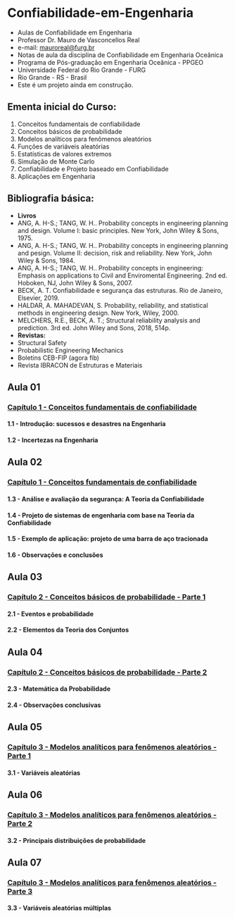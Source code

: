 # __Confiabilidade-em-Engenharia__  
* Aulas de Confiabilidade em Engenharia
* Professor Dr. Mauro de Vasconcellos Real
* e-mail: mauroreal@furg.br
* Notas de aula da disciplina de Confiabilidade em Engenharia Oceânica
* Programa de Pós-graduação em Engenharia Oceânica - PPGEO
* Universidade Federal do Rio Grande - FURG
* Rio Grande - RS - Brasil
* Este é um projeto ainda em construção.

## __Ementa inicial do Curso:__

1. Conceitos fundamentais de confiabilidade
2. Conceitos básicos de probabilidade
3. Modelos analíticos para fenômenos aleatórios
4. Funções de variáveis aleatórias
5. Estatísticas de valores extremos
6. Simulação de Monte Carlo
7. Confiabilidade e Projeto baseado em Confiabilidade
8. Aplicações em Engenharia

## __Bibliografia básica:__

* __Livros__
* ANG,  A.  H-S.; TANG,  W. H.. Probability concepts in engineering planning and design. Volume I:  basic principles. New  York, John Wiley & Sons, 1975.
* ANG,  A.  H-S.; TANG,  W. H.. Probability concepts in engineering planning and pesign. Volume II: decision, risk and reliability. New  York, John Wiley & Sons, 1984.
* ANG,  A.  H-S.; TANG,  W. H.. Probability concepts in engineering: Emphasis on applications to Civil and Enviromental Engineering.  2nd ed. Hoboken, NJ, John Wiley & Sons, 2007.
* BECK, A. T. Confiabilidade e segurança das  estruturas. Rio de Janeiro, Elsevier, 2019.
* HALDAR, A. MAHADEVAN, S. Probability, reliability, and statistical methods in engineering design. New York, Wiley, 2000.
* MELCHERS, R.E., BECK, A. T.; Structural reliability analysis and prediction. 3rd ed. John Wiley and Sons, 2018, 514p.
* __Revistas:__
* Structural Safety
* Probabilistic Engineering Mechanics
* Boletins CEB-FIP (agora fib)
* Revista IBRACON de Estruturas e Materiais

## __Aula 01__

### [Capítulo 1 - Conceitos fundamentais de confiabilidade](https://nbviewer.jupyter.org/github/mvreal/Confiabilidade-em-Engenharia/blob/master/Capitulo_1-1.ipynb)

#### 1.1 - Introdução: sucessos e desastres na Engenharia
#### 1.2 - Incertezas na Engenharia

## __Aula 02__

### [Capítulo 1 - Conceitos fundamentais de confiabilidade](https://nbviewer.jupyter.org/github/mvreal/Confiabilidade-em-Engenharia/blob/master/Capitulo_1-2.ipynb)

#### 1.3 - Análise e avaliação da segurança: A Teoria da Confiabilidade
#### 1.4 - Projeto de sistemas de engenharia com base na  Teoria da Confiabilidade
#### 1.5 - Exemplo de aplicação: projeto de uma barra de aço tracionada
#### 1.6 - Observações e conclusões


## __Aula 03__

### [Capítulo 2 - Conceitos básicos de probabilidade - Parte 1](https://nbviewer.jupyter.org/github/mvreal/Confiabilidade-em-Engenharia/blob/master/Capitulo_2-1.ipynb)

#### 2.1 - Eventos e probabilidade
#### 2.2 - Elementos da Teoria dos Conjuntos


## __Aula 04__

### [Capítulo 2 - Conceitos básicos de probabilidade - Parte 2](https://nbviewer.jupyter.org/github/mvreal/Confiabilidade-em-Engenharia/blob/master/Capitulo_2-2.ipynb)

#### 2.3 - Matemática da Probabilidade
#### 2.4 - Observações conclusivas


## __Aula 05__

### [Capítulo 3 - Modelos analíticos para fenômenos aleatórios - Parte 1](https://nbviewer.jupyter.org/github/mvreal/Confiabilidade-em-Engenharia/blob/master/Capitulo_3-1.ipynb)

#### 3.1 - Variáveis aleatórias

## __Aula 06__

### [Capítulo 3 - Modelos analíticos para fenômenos aleatórios - Parte 2](https://nbviewer.jupyter.org/github/mvreal/Confiabilidade-em-Engenharia/blob/master/Capitulo_3-2.ipynb)

#### 3.2 - Principais distribuições de probabilidade 

## __Aula 07__

### [Capítulo 3 - Modelos analíticos para fenômenos aleatórios - Parte 3](https://nbviewer.jupyter.org/github/mvreal/Confiabilidade-em-Engenharia/blob/master/Capitulo_3-3.ipynb)

#### 3.3 - Variáveis aleatórias múltiplas

